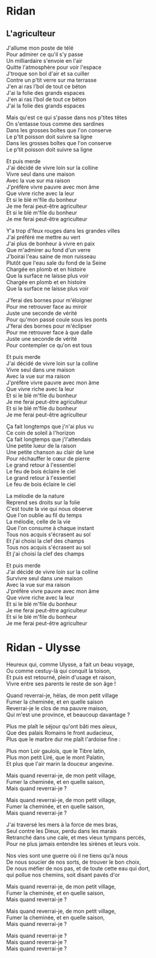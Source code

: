 # Ridan

## L'agriculteur

J'allume mon poste de télé  
Pour admirer ce qu'il s'y passe  
Un milliardaire s'envoie en l'air  
Quitte l'atmosphère pour voir l'espace  
J'troque son bol d'air et sa cuiller  
Contre un p'tit verre sur ma terrasse  
J'en ai ras l'bol de tout ce béton  
J'ai la folie des grands espaces  
J'en ai ras l'bol de tout ce béton  
J'ai la folie des grands espaces  

Mais qu'est ce qui s'passe dans nos p'tites têtes   
On s'entasse tous comme des sardines   
Dans les grosses boîtes que l'on conserve   
Le p'tit poisson doit suivre sa ligne  
Dans les grosses boîtes que l'on conserve  
Le p'tit poisson doit suivre sa ligne  

Et puis merde  
J'ai décidé de vivre loin sur la colline  
Vivre seul dans une maison  
Avec la vue sur ma raison  
J'préfère vivre pauvre avec mon âme   
Que vivre riche avec la leur  
Et si le blé m'file du bonheur  
Je me ferai peut-être agriculteur  
Et si le blé m'file du bonheur  
Je me ferai peut-être agriculteur  

Y'a trop d'feux rouges dans les grandes villes  
J'ai préféré me mettre au vert  
J'ai plus de bonheur à vivre en paix  
Que m'admirer au fond d'un verre  
J'boirai l'eau saine de mon ruisseau  
Plutôt que l'eau sale du fond de la Seine  
Chargée en plomb et en histoire  
Que la surface ne laisse plus voir  
Chargée en plomb et en histoire  
Que la surface ne laisse plus voir  

J'ferai des bornes pour m'éloigner  
Pour me retrouver face au miroir  
Juste une seconde de vérité  
Pour qu'mon passé coule sous les ponts  
J'ferai des bornes pour m'éclipser  
Pour me retrouver face à que dalle  
Juste une seconde de vérité  
Pour contempler ce qu'on est tous  

Et puis merde  
J'ai décidé de vivre loin sur la colline  
Vivre seul dans une maison  
Avec la vue sur ma raison  
J'préfère vivre pauvre avec mon âme  
Que vivre riche avec la leur  
Et si le blé m'file du bonheur  
Je me ferai peut-être agriculteur  
Et si le blé m'file du bonheur  
Je me ferai peut-être agriculteur  

Ça fait longtemps que j'n'ai plus vu  
Ce coin de soleil à l'horizon  
Ça fait longtemps que j'l'attendais  
Une petite lueur de la raison  
Une petite chanson au clair de lune  
Pour réchauffer le cœur de pierre  
Le grand retour à l'essentiel  
Le feu de bois éclaire le ciel  
Le grand retour à l'essentiel  
Le feu de bois éclaire le ciel  

La mélodie de la nature  
Reprend ses droits sur la folie  
C'est toute la vie qui nous observe  
Que l'on oublie au fil du temps  
La mélodie, celle de la vie  
Que l'on consume à chaque instant  
Tous nos acquis s'écrasent au sol  
Et j'ai choisi la clef des champs  
Tous nos acquis s'écrasent au sol  
Et j'ai choisi la clef des champs  

Et puis merde  
J'ai décidé de vivre loin sur la colline  
Survivre seul dans une maison  
Avec la vue sur ma raison  
J'préfère vivre pauvre avec mon âme  
Que vivre riche avec la leur  
Et si le blé m'file du bonheur  
Je me ferai peut-être agriculteur  
Et si le blé m'file du bonheur  
Je me ferai peut-être agriculteur  

# Ridan - Ulysse

Heureux qui, comme Ulysse, a fait un beau voyage,  
Ou comme cestuy-là qui conquit la toison,  
Et puis est retourné, plein d'usage et raison,  
Vivre entre ses parents le reste de son âge !  

Quand reverrai-je, hélas, de mon petit village  
Fumer la cheminée, et en quelle saison  
Reverrai-je le clos de ma pauvre maison,  
Qui m'est une province, et beaucoup davantage ?  

Plus me plaît le séjour qu'ont bâti mes aïeux,  
Que des palais Romains le front audacieux,  
Plus que le marbre dur me plaît l'ardoise fine :  

Plus mon Loir gaulois, que le Tibre latin,  
Plus mon petit Liré, que le mont Palatin,  
Et plus que l'air marin la douceur angevine.  

Mais quand reverrai-je, de mon petit village,  
Fumer la cheminée, et en quelle saison,  
Mais quand reverrai-je ?  

Mais quand reverrai-je, de mon petit village,  
Fumer la cheminée, et en quelle saison,  
Mais quand reverrai-je ?  

J'ai traversé les mers à la force de mes bras,  
Seul contre les Dieux, perdu dans les marais  
Retranché dans une cale, et mes vieux tympans  percés,  
Pour ne plus jamais entendre les sirènes et leurs voix.  

Nos vies sont une guerre où il ne tiens qu'à nous  
De nous soucier de nos sorts, de trouver le bon choix,  
De nous méfier de nos pas, et de toute cette eau qui dort,  
qui pollue nos chemins, soit disant pavés d'or  

Mais quand reverrai-je, de mon petit village,  
Fumer la cheminée, et en quelle saison,  
Mais quand reverrai-je ?  

Mais quand reverrai-je, de mon petit village,  
Fumer la cheminée, et en quelle saison,  
Mais quand reverrai-je ?  

Mais quand reverrai-je ?  
Mais quand reverrai-je ?  
Mais quand reverrai-je ?  
